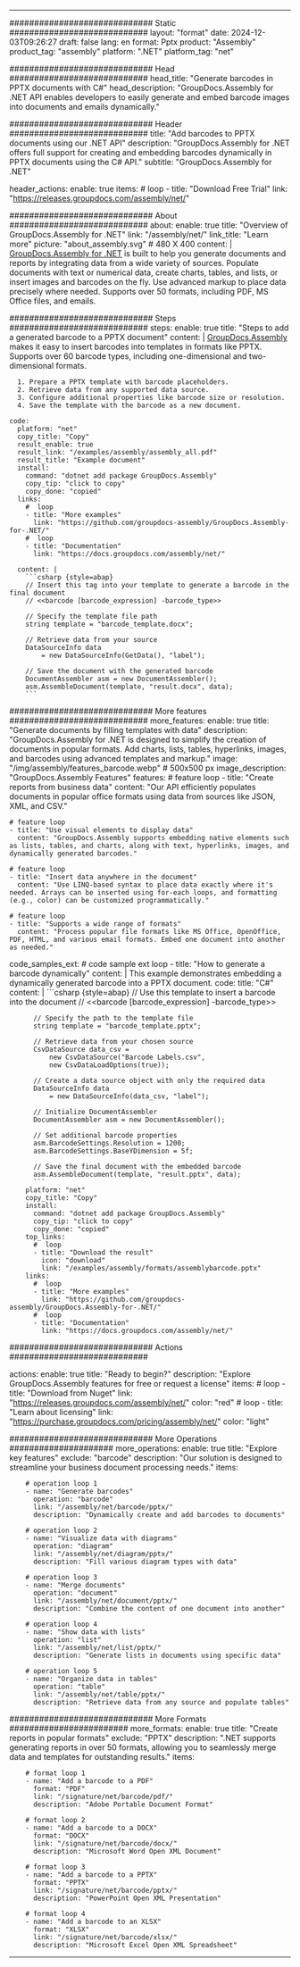 



---
############################# Static ############################
layout: "format"
date:  2024-12-03T09:26:27
draft: false
lang: en
format: Pptx
product: "Assembly"
product_tag: "assembly"
platform: ".NET"
platform_tag: "net"

############################# Head ############################
head_title: "Generate barcodes in PPTX documents with C#"
head_description: "GroupDocs.Assembly for .NET API enables developers to easily generate and embed barcode images into documents and emails dynamically."

############################# Header ############################
title: "Add barcodes to PPTX documents using our .NET API" 
description: "GroupDocs.Assembly for .NET offers full support for creating and embedding barcodes dynamically in PPTX documents using the C# API."
subtitle: "GroupDocs.Assembly for .NET" 

header_actions:
  enable: true
  items:
    #  loop
    - title: "Download Free Trial"
      link: "https://releases.groupdocs.com/assembly/net/"
      
############################# About ############################
about:
    enable: true
    title: "Overview of GroupDocs.Assembly for .NET"
    link: "/assembly/net/"
    link_title: "Learn more"
    picture: "about_assembly.svg" # 480 X 400
    content: |
       [GroupDocs.Assembly for .NET](/assembly/net/) is built to help you generate documents and reports by integrating data from a wide variety of sources. Populate documents with text or numerical data, create charts, tables, and lists, or insert images and barcodes on the fly. Use advanced markup to place data precisely where needed. Supports over 50 formats, including PDF, MS Office files, and emails.

############################# Steps ############################
steps:
    enable: true
    title: "Steps to add a generated barcode to a PPTX document"
    content: |
      [GroupDocs.Assembly](/assembly/net/) makes it easy to insert barcodes into templates in formats like PPTX. Supports over 60 barcode types, including one-dimensional and two-dimensional formats.
      
      1. Prepare a PPTX template with barcode placeholders.
      2. Retrieve data from any supported data source.
      3. Configure additional properties like barcode size or resolution.
      4. Save the template with the barcode as a new document.
   
    code:
      platform: "net"
      copy_title: "Copy"
      result_enable: true
      result_link: "/examples/assembly/assembly_all.pdf"
      result_title: "Example document"
      install:
        command: "dotnet add package GroupDocs.Assembly"
        copy_tip: "click to copy"
        copy_done: "copied"
      links:
        #  loop
        - title: "More examples"
          link: "https://github.com/groupdocs-assembly/GroupDocs.Assembly-for-.NET/"
        #  loop
        - title: "Documentation"
          link: "https://docs.groupdocs.com/assembly/net/"
          
      content: |
        ```csharp {style=abap}
        // Insert this tag into your template to generate a barcode in the final document
        // <<barcode [barcode_expression] -barcode_type>>

        // Specify the template file path
        string template = "barcode_template.docx";

        // Retrieve data from your source
        DataSourceInfo data 
            = new DataSourceInfo(GetData(), "label");

        // Save the document with the generated barcode
        DocumentAssembler asm = new DocumentAssembler();
        asm.AssembleDocument(template, "result.docx", data);
        ```            

############################# More features ############################
more_features:
  enable: true
  title: "Generate documents by filling templates with data"
  description: "GroupDocs.Assembly for .NET is designed to simplify the creation of documents in popular formats. Add charts, lists, tables, hyperlinks, images, and barcodes using advanced templates and markup."
  image: "/img/assembly/features_barcode.webp" # 500x500 px
  image_description: "GroupDocs.Assembly Features"
  features:
    # feature loop
    - title: "Create reports from business data"
      content: "Our API efficiently populates documents in popular office formats using data from sources like JSON, XML, and CSV."

    # feature loop
    - title: "Use visual elements to display data"
      content: "GroupDocs.Assembly supports embedding native elements such as lists, tables, and charts, along with text, hyperlinks, images, and dynamically generated barcodes."

    # feature loop
    - title: "Insert data anywhere in the document"
      content: "Use LINQ-based syntax to place data exactly where it's needed. Arrays can be inserted using for-each loops, and formatting (e.g., color) can be customized programmatically."

    # feature loop
    - title: "Supports a wide range of formats"
      content: "Process popular file formats like MS Office, OpenOffice, PDF, HTML, and various email formats. Embed one document into another as needed."
      
  code_samples_ext:
    # code sample ext loop
    - title: "How to generate a barcode dynamically"
      content: |
        This example demonstrates embedding a dynamically generated barcode into a PPTX document.
      code:
        title: "C#"
        content: |
          ```csharp {style=abap}
          // Use this template to insert a barcode into the document
          // <<barcode [barcode_expression] -barcode_type>>

          // Specify the path to the template file
          string template = "barcode_template.pptx";

          // Retrieve data from your chosen source
          CsvDataSource data_csv =
              new CsvDataSource("Barcode Labels.csv", 
              new CsvDataLoadOptions(true));

          // Create a data source object with only the required data
          DataSourceInfo data 
              = new DataSourceInfo(data_csv, "label");

          // Initialize DocumentAssembler
          DocumentAssembler asm = new DocumentAssembler();

          // Set additional barcode properties
          asm.BarcodeSettings.Resolution = 1200;
          asm.BarcodeSettings.BaseYDimension = 5f;

          // Save the final document with the embedded barcode
          asm.AssembleDocument(template, "result.pptx", data);
          ```
        platform: "net"
        copy_title: "Copy"
        install:
          command: "dotnet add package GroupDocs.Assembly"
          copy_tip: "click to copy"
          copy_done: "copied"
        top_links:
          #  loop
          - title: "Download the result"
            icon: "download"
            link: "/examples/assembly/formats/assemblybarcode.pptx"
        links:
          #  loop
          - title: "More examples"
            link: "https://github.com/groupdocs-assembly/GroupDocs.Assembly-for-.NET/"
          #  loop
          - title: "Documentation"
            link: "https://docs.groupdocs.com/assembly/net/"
            

            


############################# Actions ############################

actions:
  enable: true
  title: "Ready to begin?"
  description: "Explore GroupDocs.Assembly features for free or request a license"
  items:
    #  loop
    - title: "Download from Nuget"
      link: "https://releases.groupdocs.com/assembly/net/"
      color: "red"
        #  loop
    - title: "Learn about licensing"
      link: "https://purchase.groupdocs.com/pricing/assembly/net/"
      color: "light"


############################# More Operations #####################
more_operations:
    enable: true
    title: "Explore key features"
    exclude: "barcode"
    description: "Our solution is designed to streamline your business document processing needs."
    items: 
          
        # operation loop 1
        - name: "Generate barcodes"
          operation: "barcode"
          link: "/assembly/net/barcode/pptx/"
          description: "Dynamically create and add barcodes to documents"

        # operation loop 2
        - name: "Visualize data with diagrams"
          operation: "diagram"
          link: "/assembly/net/diagram/pptx/"
          description: "Fill various diagram types with data"

        # operation loop 3
        - name: "Merge documents"
          operation: "document"
          link: "/assembly/net/document/pptx/"
          description: "Combine the content of one document into another"

        # operation loop 4
        - name: "Show data with lists"
          operation: "list"
          link: "/assembly/net/list/pptx/"
          description: "Generate lists in documents using specific data"

        # operation loop 5
        - name: "Organize data in tables"
          operation: "table"
          link: "/assembly/net/table/pptx/"
          description: "Retrieve data from any source and populate tables"
         
          
############################# More Formats ########################
more_formats:
    enable: true
    title: "Create reports in popular formats"
    exclude: "PPTX"
    description: ".NET supports generating reports in over 50 formats, allowing you to seamlessly merge data and templates for outstanding results."
    items: 
          
        # format loop 1
        - name: "Add a barcode to a PDF"
          format: "PDF"
          link: "/signature/net/barcode/pdf/"
          description: "Adobe Portable Document Format"
          
        # format loop 2
        - name: "Add a barcode to a DOCX"
          format: "DOCX"
          link: "/signature/net/barcode/docx/"
          description: "Microsoft Word Open XML Document"
          
        # format loop 3
        - name: "Add a barcode to a PPTX"
          format: "PPTX"
          link: "/signature/net/barcode/pptx/"
          description: "PowerPoint Open XML Presentation"
          
        # format loop 4
        - name: "Add a barcode to an XLSX"
          format: "XLSX"
          link: "/signature/net/barcode/xlsx/"
          description: "Microsoft Excel Open XML Spreadsheet"


          

---